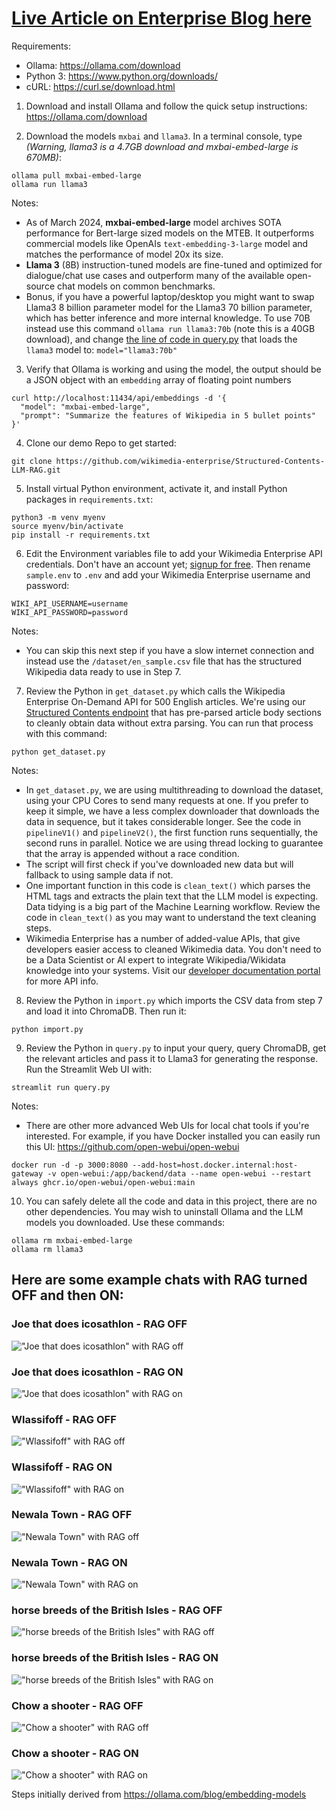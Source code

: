# [Live Article on Enterprise Blog here](https://enterprise.wikimedia.com/blog/build-rag-llm-wikimedia-enterprise-api/)

Requirements:
- Ollama: https://ollama.com/download
- Python 3: https://www.python.org/downloads/
- cURL: https://curl.se/download.html

1. Download and install Ollama and follow the quick setup instructions: https://ollama.com/download

2. Download the models `mxbai` and `llama3`.
In a terminal console, type _(Warning, llama3 is a 4.7GB download and mxbai-embed-large is 670MB)_:
```
ollama pull mxbai-embed-large
ollama run llama3
```
Notes:
- As of March 2024, **mxbai-embed-large** model archives SOTA performance for Bert-large sized models on the MTEB. It outperforms commercial models like OpenAIs `text-embedding-3-large` model and matches the performance of model 20x its size.
- **Llama 3** (8B) instruction-tuned models are fine-tuned and optimized for dialogue/chat use cases and outperform many of the available open-source chat models on common benchmarks.
- Bonus, if you have a powerful laptop/desktop you might want to swap Llama3 8 billion parameter model for the Llama3 70 billion parameter, which has better inference and more internal knowledge. To use 70B instead use this command `ollama run llama3:70b` (note this is a 40GB download), and change [the line of code in query.py](https://github.com/wikimedia-enterprise/Structured-Contents-LLM-RAG/blob/main/query.py#L67) that loads the `llama3` model to: `model="llama3:70b"`


3. Verify that Ollama is working and using the model, the output should be a JSON object with an `embedding` array of floating point numbers
```
curl http://localhost:11434/api/embeddings -d '{
  "model": "mxbai-embed-large",
  "prompt": "Summarize the features of Wikipedia in 5 bullet points"
}'
```

4. Clone our demo Repo to get started:
```
git clone https://github.com/wikimedia-enterprise/Structured-Contents-LLM-RAG.git
```

5. Install virtual Python environment, activate it, and install Python packages in `requirements.txt`:
```
python3 -m venv myenv
source myenv/bin/activate
pip install -r requirements.txt
```

6. Edit the Environment variables file to add your Wikimedia Enterprise API credentials. Don't have an account yet; [signup for free](https://enterprise.wikimedia.com/signup).
Then rename `sample.env` to `.env` and add your Wikimedia Enterprise username and password:
```
WIKI_API_USERNAME=username
WIKI_API_PASSWORD=password
```
Notes:
- You can skip this next step if you have a slow internet connection and instead use the `/dataset/en_sample.csv` file that has the structured Wikipedia data ready to use in Step 7.

7. Review the Python in `get_dataset.py` which calls the Wikipedia Enterprise On-Demand API for 500 English articles. We're using our [Structured Contents endpoint](https://enterprise.wikimedia.com/docs/on-demand/#article-structured-contents-beta) that has pre-parsed article body sections to cleanly obtain data without extra parsing. You can run that process with this command:
```
python get_dataset.py
```
Notes:
- In `get_dataset.py`, we are using multithreading to download the dataset, using your CPU Cores to send many requests at one. If you prefer to keep it simple, we have a less complex downloader that downloads the data in sequence, but it takes considerable longer. See the code in `pipelineV1()` and `pipelineV2()`, the first function runs sequentially, the second runs in parallel. Notice we are using thread locking to guarantee that the array is appended without a race condition.
- The script will first check if you've downloaded new data but will fallback to using sample data if not.
- One important function in this code is `clean_text()` which parses the HTML tags and extracts the plain text that the LLM model is expecting. Data tidying is a big part of the Machine Learning workflow. Review the code in `clean_text()` as you may want to understand the text cleaning steps.
- Wikimedia Enterprise has a number of added-value APIs, that give developers easier access to cleaned Wikimedia data. You don't need to be a Data Scientist or AI expert to integrate Wikipedia/Wikidata knowledge into your systems. Visit our [developer documentation portal](https://enterprise.wikimedia.com/docs/) for more API info. 

8. Review the Python in `import.py` which imports the CSV data from step 7 and load it into ChromaDB. Then run it:
```
python import.py
```

9. Review the Python in `query.py` to input your query, query ChromaDB, get the relevant articles and pass it to Llama3 for generating the response.
Run the Streamlit Web UI with:
```
streamlit run query.py
```
Notes:
- There are other more advanced Web UIs for local chat tools if you're interested. For example, if you have Docker installed you can easily run this UI: https://github.com/open-webui/open-webui
```
docker run -d -p 3000:8080 --add-host=host.docker.internal:host-gateway -v open-webui:/app/backend/data --name open-webui --restart always ghcr.io/open-webui/open-webui:main
```

10. You can safely delete all the code and data in this project, there are no other dependencies. You may wish to uninstall Ollama and the LLM models you downloaded. Use these commands:
```
ollama rm mxbai-embed-large
ollama rm llama3
```

## Here are some example chats with RAG turned OFF and then ON:

### Joe that does icosathlon - RAG OFF
!["Joe that does icosathlon" with RAG off](./images/Joe_that_does_icosathlon-off.png)
### Joe that does icosathlon - RAG ON
!["Joe that does icosathlon" with RAG on ](./images/Joe_that_does_icosathlon.png)


### Wlassifoff - RAG OFF
!["Wlassifoff" with RAG off](./images/Wlassikoff-off.png)
### Wlassifoff - RAG ON
!["Wlassifoff" with RAG on ](./images/Wlassikoff.png)

### Newala Town - RAG OFF
!["Newala Town" with RAG off](./images/NewalaTown-off.png)
### Newala Town - RAG ON
!["Newala Town" with RAG on ](./images/NewalaTown.png)

### horse breeds of the British Isles - RAG OFF
!["horse breeds of the British Isles" with RAG off](./images/horse_breeds_of_the_British_Isles-off.png)
### horse breeds of the British Isles - RAG ON
!["horse breeds of the British Isles" with RAG on ](./images/horse_breeds_of_the_British_Isles.png)

### Chow a shooter - RAG OFF
!["Chow a shooter" with RAG off](./images/Chow_a_shooter-off.png)
### Chow a shooter - RAG ON
!["Chow a shooter" with RAG on ](./images/Chow_a_shooter.png)


Steps initially derived from https://ollama.com/blog/embedding-models
